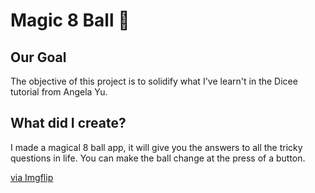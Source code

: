 # Magic 8 Ball 🎱

## Our Goal

The objective of this project is to solidify what I've learn't in the Dicee tutorial from Angela Yu.

## What did I create?

I made a magical 8 ball app, it will give you the answers to all the tricky questions in life. You can make the ball change at the press of a button. 

<a href="https://imgflip.com/gif/420zxl">via Imgflip</a>
